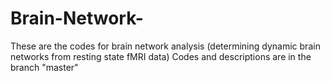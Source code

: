 # Brain-Network-
These are the codes for brain network analysis (determining dynamic brain networks from resting state fMRI data)
Codes and descriptions are in the branch "master"
